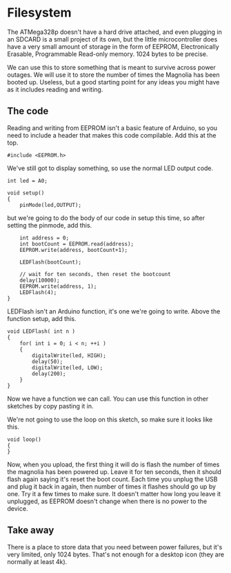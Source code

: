 # Filesystem

The ATMega328p doesn't have a hard drive attached, and even plugging in an SDCARD is a small project of its own, but the little microcontroller does have a very small amount of storage in the form of EEPROM, Electronically Erasable, Programmable Read-only memory. 1024 bytes to be precise.

We can use this to store something that is meant to survive across power outages. We will use it to store the number of times the Magnolia has been booted up. Useless, but a good starting point for any ideas you might have as it includes reading and writing.

## The code

Reading and writing from EEPROM isn't a basic feature of Arduino, so you need to include a header that makes this code compilable. Add this at the top.

    #include <EEPROM.h>

We've still got to display something, so use the normal LED output code.

    int led = A0;

    void setup()
    {
        pinMode(led,OUTPUT);

but we're going to do the body of our code in setup this time, so after setting the pinmode, add this.

        int address = 0;
        int bootCount = EEPROM.read(address);
        EEPROM.write(address, bootCount+1);

        LEDFlash(bootCount);

        // wait for ten seconds, then reset the bootcount
        delay(10000);
        EEPROM.write(address, 1);
        LEDFlash(4);
    }

LEDFlash isn't an Arduino function, it's one we're going to write. Above the function setup, add this.

    void LEDFlash( int n )
    {
        for( int i = 0; i < n; ++i )
        {
            digitalWrite(led, HIGH);
            delay(50);
            digitalWrite(led, LOW);
            delay(200);
        }
    }

Now we have a function we can call. You can use this function in other sketches by copy pasting it in.

We're not going to use the loop on this sketch, so make sure it looks like this.

    void loop()
    {
    }

Now, when you upload, the first thing it will do is flash the number of times the magnolia has been powered up. Leave it for ten seconds, then it should flash again saying it's reset the boot count. Each time you unplug the USB and plug it back in again, then number of times it flashes should go up by one. Try it a few times to make sure. It doesn't matter how long you leave it unplugged, as EEPROM doesn't change when there is no power to the device.

## Take away

There is a place to store data that you need between power failures, but it's very limited, only 1024 bytes. That's not enough for a desktop icon (they are normally at least 4k).
